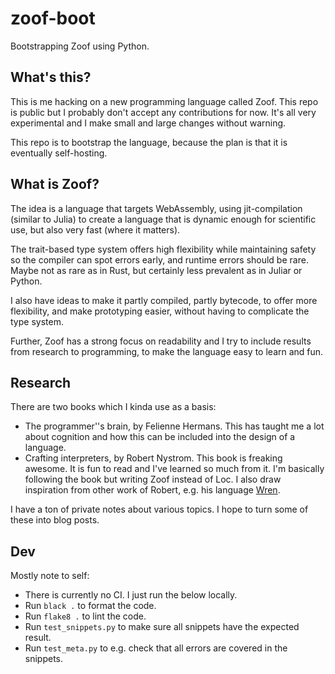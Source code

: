 # zoof-boot

Bootstrapping Zoof using Python.

## What's this?

This is me hacking on a new programming language called Zoof. This repo
is public but I probably don't accept any contributions for now. It's
all very experimental and I make small and large changes without warning.

This repo is to bootstrap the language, because the plan is that it is
eventually self-hosting.


## What is Zoof?

The idea is a language that targets WebAssembly, using jit-compilation
(similar to Julia) to create a language that is dynamic enough for
scientific use, but also very fast (where it matters).

The trait-based type system offers high flexibility while maintaining
safety so the compiler can spot errors early, and runtime errors should
be rare. Maybe not as rare as in Rust, but certainly less prevalent as
in Juliar or Python.

I also have ideas to make it partly compiled, partly bytecode, to offer
more flexibility, and make prototyping easier, without having to
complicate the type system.

Further, Zoof has a strong focus on readability and I try to include
results from research to programming, to make the language easy to learn
and fun.

## Research

There are two books which I kinda use as a basis:
* The programmer''s brain, by Felienne Hermans. This has taught me a lot about
  cognition and how this can be included into the design of a language.
* Crafting interpreters, by Robert Nystrom. This book is freaking awesome.
  It is fun to read and I've learned so much from it. I'm basically following
  the book but writing Zoof instead of Loc. I also draw inspiration from other
  work of Robert, e.g. his language [Wren](https://wren.io/).

I have a ton of private notes about various topics. I hope to turn some
of these into blog posts.


## Dev

Mostly note to self:

* There is currently no CI. I just run the below locally.
* Run `black .` to format the code.
* Run `flake8 .`  to lint the code.
* Run `test_snippets.py` to make sure all snippets have the expected result.
* Run `test_meta.py` to e.g. check that all errors are covered in the snippets.

